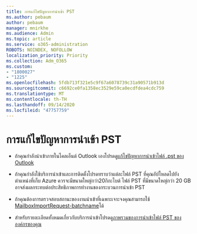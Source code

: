 ```yaml
---
title: การแก้ไขปัญหาการนำเข้า PST
ms.author: pebaum
author: pebaum
manager: mnirkhe
ms.audience: Admin
ms.topic: article
ms.service: o365-administration
ROBOTS: NOINDEX, NOFOLLOW
localization_priority: Priority
ms.collection: Adm_O365
ms.custom:
- "1800027"
- "1225"
ms.openlocfilehash: 5fdb713f321e5c9f67a6078739c31a90571b913d
ms.sourcegitcommit: c6692ce0fa1358ec3529e59ca0ecdfdea4cdc759
ms.translationtype: MT
ms.contentlocale: th-TH
ms.lasthandoff: 09/14/2020
ms.locfileid: "47757759"
---
```

# <a name="troubleshooting-pst-import-issues"></a>การแก้ไขปัญหาการนำเข้า PST

- ถ้าคุณกำลังนำเข้าภายในไคลเอ็นต์ Outlook เองโปรดดู[แก้ไขปัญหาการนำเข้าไฟล์ .pst ของ Outlook](https://support.office.com/article/Fix-problems-importing-an-Outlook-pst-file-2d2e50dc-5c36-4ab2-ab50-f1be733b3d6e)

- ถ้าคุณกำลังใช้บริการนำเข้าและการติดตั้งโปรดทราบว่าแต่ละไฟล์ PST ที่คุณอัปโหลดไปยังตำแหน่งที่เก็บ Azure ควรจะมีขนาดใหญ่กว่า20กิกะไบต์ ไฟล์ PST ที่มีขนาดใหญ่กว่า 20 GB อาจส่งผลกระทบต่อประสิทธิภาพการทำงานของกระบวนการนำเข้า PST

- ถ้าคุณต้องการตรวจสอบสถานะของงานนำเข้าที่เฉพาะเจาะจงคุณสามารถใช้ [MailboxImportRequest-batchname](https://docs.microsoft.com/powershell/module/exchange/mailboxes/get-mailboximportrequest)ได้

- สำหรับรายละเอียดทั้งหมดเกี่ยวกับบริการนำเข้าโปรดดู[ภาพรวมของการนำเข้าไฟล์ PST ขององค์กรของคุณ](https://docs.microsoft.com/microsoft-365/compliance/importing-pst-files-to-office-365?view=o365-worldwide)

